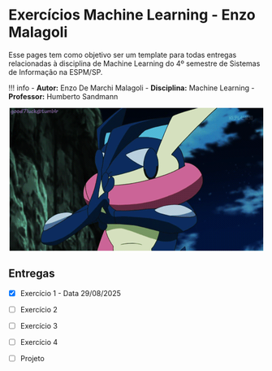 # Exercícios Machine Learning - Enzo Malagoli

Esse pages tem como objetivo ser um template para todas entregas relacionadas à disciplina de Machine Learning do 4º semestre de Sistemas de Informação na ESPM/SP.

!!! info
    - **Autor:** Enzo De Marchi Malagoli
    - **Disciplina:** Machine Learning
    - **Professor:** Humberto Sandmann

<p align="center">
  <img src="assets/greninja.gif" alt="Greninja" width="500">
</p>



## Entregas

- [x] Exercício 1 - Data 29/08/2025
- [ ] Exercício 2
- [ ] Exercício 3
- [ ] Exercício 4
- [ ] Projeto

